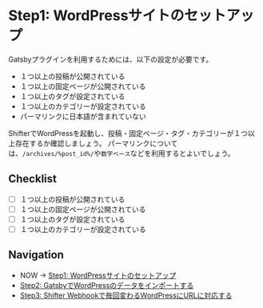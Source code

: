 # Step1: WordPressサイトのセットアップ
Gatsbyプラグインを利用するためには、以下の設定が必要です。

- １つ以上の投稿が公開されている
- １つ以上の固定ページが公開されている
- １つ以上のタグが設定されている
- １つ以上のカテゴリーが設定されている
- パーマリンクに日本語が含まれていない

ShifterでWordPressを起動し、投稿・固定ページ・タグ・カテゴリーが１つ以上存在するか確認しましょう。
パーマリンクについては、`/archives/%post_id%/`や`数字ベース`などを利用するとよいでしょう。

## Checklist

- [ ] １つ以上の投稿が公開されている
- [ ] １つ以上の固定ページが公開されている
- [ ] １つ以上のタグが設定されている
- [ ] １つ以上のカテゴリーが設定されている

## Navigation
- NOW -> [Step1: WordPressサイトのセットアップ](./step1.md)
- [Step2: GatsbyでWordPressのデータをインポートする](./step2.md)
- [Step3: Shifter Webhookで毎回変わるWordPressにURLに対応する](./step3.md)